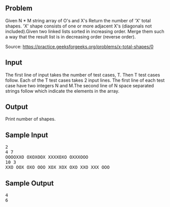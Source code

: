 Problem
-------
Given N * M string array of O's and X's
Return the number of 'X' total shapes. 'X' shape consists of one or more adjacent X's (diagonals not included).Given two linked lists sorted in increasing order. Merge them such a way that the result list is in decreasing order (reverse order).

Source: https://practice.geeksforgeeks.org/problems/x-total-shapes/0

Input
-------

The first line of input takes the number of test cases, T.
Then T test cases follow. Each of the T test cases takes 2 input lines.
The first line of each test case have two integers N and M.The second line of N space separated strings follow which indicate the elements in the array.

Output
-------

Print number of shapes.

Sample Input
-----------
<pre>
2
4 7
OOOOXXO OXOXOOX XXXXOXO OXXXOOO
10 3
XXO OOX OXO OOO XOX XOX OXO XXO XXX OOO
</pre>

Sample Output
-------------
<pre>
4
6
</pre>
